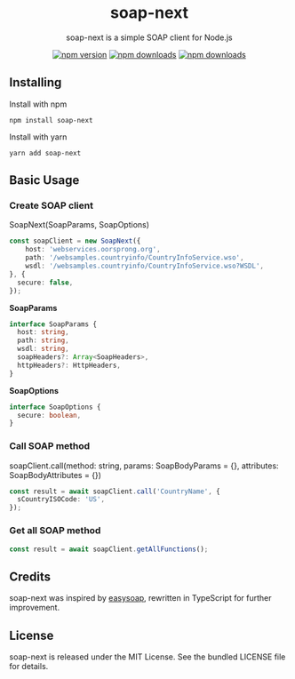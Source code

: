 <div align="center">
    <h1>soap-next</h1>
    <p>soap-next is a simple SOAP client for Node.js</p>

[![npm version](https://badgen.net/npm/v/soap-next)](https://www.npmjs.com/package/soap-next)
[![npm downloads](https://badgen.net/npm/dm/soap-next)](https://www.npmjs.com/package/soap-next)
[![npm downloads](https://badgen.net/npm/license/soap-next)](https://www.npmjs.com/package/soap-next)
</div>

## Installing

Install with npm

```shell
npm install soap-next
```

Install with yarn

```shell
yarn add soap-next
```

## Basic Usage

### Create SOAP client

SoapNext(SoapParams, SoapOptions)

```ts
const soapClient = new SoapNext({
    host: 'webservices.oorsprong.org',
    path: '/websamples.countryinfo/CountryInfoService.wso',
    wsdl: '/websamples.countryinfo/CountryInfoService.wso?WSDL',
}, {
  secure: false,
});
```

**SoapParams**

```ts
interface SoapParams {
  host: string,
  path: string,
  wsdl: string,
  soapHeaders?: Array<SoapHeaders>,
  httpHeaders?: HttpHeaders,
}
```

**SoapOptions**

```ts
interface SoapOptions {
  secure: boolean,
}
```

### Call SOAP method

soapClient.call(method: string, params: SoapBodyParams = {}, attributes: SoapBodyAttributes = {})

```ts
const result = await soapClient.call('CountryName', {
  sCountryISOCode: 'US',
});
```

### Get all SOAP method


```ts
const result = await soapClient.getAllFunctions();
```

## Credits

soap-next was inspired by [easysoap](https://github.com/moszeed/easysoap), rewritten in TypeScript for further improvement.

## License

soap-next is released under the MIT License. See the bundled LICENSE file for details.
